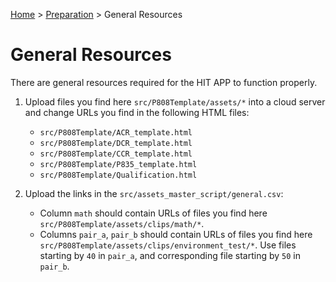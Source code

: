 [Home](../README.md) > [Preparation](preparation.md) > General Resources
# General Resources

There are general resources required for the HIT APP to function properly.

1. Upload files you find here `src/P808Template/assets/*` into a cloud server and change URLs you find in the following HTML 
files:
     - `src/P808Template/ACR_template.html`
     - `src/P808Template/DCR_template.html`
     - `src/P808Template/CCR_template.html`
     - `src/P808Template/P835_template.html`
     - `src/P808Template/Qualification.html`
     
1. Upload the links in the `src/assets_master_script/general.csv`:
    - Column `math` should contain URLs of files you find here `src/P808Template/assets/clips/math/*`.
    - Columns `pair_a`, `pair_b` should contain URLs of files you find here `src/P808Template/assets/clips/environment_test/*`.
    Use files starting by `40` in `pair_a`, and corresponding file starting by `50` in `pair_b`.
    